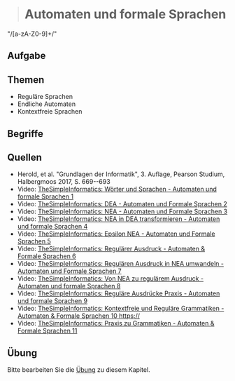 > # Automaten und formale Sprachen

"/[a-zA-Z0-9]+/"

## Aufgabe

## Themen

  - Reguläre Sprachen
  - Endliche Automaten
  - Kontextfreie Sprachen

## Begriffe

## Quellen

  * Herold, et al. "Grundlagen der Informatik", 3. Auflage, Pearson Studium, Halbergmoos 2017, S. 669--693
  * Video: [TheSimpleInformatics: Wörter und Sprachen - Automaten und formale Sprachen 1](https://youtu.be/JAvIyh0rIV4)
  * Video: [TheSimpleInformatics: DEA - Automaten und Formale Sprachen 2](https://youtu.be/ztK5O0hT17s)
  * Video: [TheSimpleInformatics: NEA - Automaten und Formale Sprachen 3](https://youtu.be/VWAMo7R1tiI)
  * Video: [TheSimpleInformatics: NEA in DEA transformieren - Automaten und formale Sprachen 4](https://youtu.be/ArYI4dd7ffE)
  * Video: [TheSimpleInformatics: Epsilon NEA - Automaten und Formale Sprachen 5](https://youtu.be/Osf10DNpo0w)
  * Video: [TheSimpleInformatics: Regulärer Ausdruck - Automaten & Formale Sprachen 6](https://youtu.be/SewleITxvcg)
  * Video: [TheSimpleInformatics: Regulären Ausdruck in NEA umwandeln - Automaten und Formale Sprachen 7](https://youtu.be/uLpxchiMJL0)
  * Video: [TheSimpleInformatics: Von NEA zu regulärem Ausdruck - Automaten und formale Sprachen 8](https://youtu.be/NXK_etZCnQw)
  * Video: [TheSimpleInformatics: Reguläre Ausdrücke Praxis - Automaten und formale Sprachen 9](https://youtu.be/8KsMSAVS52o)
  * Video: [TheSimpleInformatics: Kontextfreie und Reguläre Grammatiken - Automaten & Formale Sprachen 10 https://](outu.be/kDzZSdM-vXg)
  * Video: [TheSimpleInformatics: Praxis zu Grammatiken - Automaten & Formale Sprachen 11](https://youtu.be/aGWYtdoBF2M)

## Übung

Bitte bearbeiten Sie die [Übung](exercise.md) zu diesem Kapitel.
